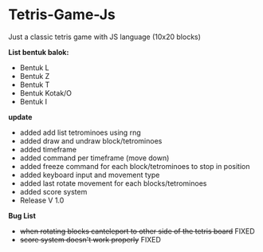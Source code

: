 # Tetris-Game-Js
Just a classic tetris game with JS language (10x20 blocks)

**List bentuk balok:**
- Bentuk L
- Bentuk Z
- Bentuk T
- Bentuk Kotak/O
- Bentuk I

**update**
- added add list tetrominoes using rng
- added draw and undraw block/tetrominoes
- added timeframe
- added command per timeframe (move down)
- added freeze command for each block/tetrominoes to stop in position
- added keyboard input and movement type
- added last rotate movement for each blocks/tetrominoes
- added score system
- Release V 1.0

**Bug List**
- ~~when rotating blocks canteleport to other side of the tetris board~~ FIXED
- ~~score system doesn't work properly~~ FIXED
